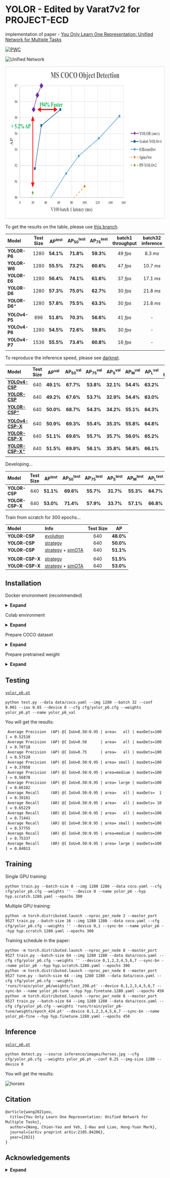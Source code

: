 # YOLOR - Edited by Varat7v2 for PROJECT-ECD
implementation of paper - [You Only Learn One Representation: Unified Network for Multiple Tasks](https://arxiv.org/abs/2105.04206)

[![PWC](https://img.shields.io/endpoint.svg?url=https://paperswithcode.com/badge/you-only-learn-one-representation-unified/real-time-object-detection-on-coco)](https://paperswithcode.com/sota/real-time-object-detection-on-coco?p=you-only-learn-one-representation-unified)

![Unified Network](https://github.com/WongKinYiu/yolor/blob/main/figure/unifued_network.png)

<img src="https://github.com/WongKinYiu/yolor/blob/main/figure/performance.png" height="480">

To get the results on the table, please use [this branch](https://github.com/WongKinYiu/yolor/tree/paper).

| Model | Test Size | AP<sup>test</sup> | AP<sub>50</sub><sup>test</sup> | AP<sub>75</sub><sup>test</sup> | batch1 throughput | batch32 inference |
| :-- | :-: | :-: | :-: | :-: | :-: | :-: |
| **YOLOR-P6** | 1280 | **54.1%** | **71.8%** | **59.3%** | 49 *fps* | 8.3 *ms* |
| **YOLOR-W6** | 1280 | **55.5%** | **73.2%** | **60.6%** | 47 *fps* | 10.7 *ms* |
| **YOLOR-E6** | 1280 | **56.4%** | **74.1%** | **61.6%** | 37 *fps* | 17.1 *ms* |
| **YOLOR-D6** | 1280 | **57.3%** | **75.0%** | **62.7%** | 30 *fps* | 21.8 *ms* |
| **YOLOR-D6*** | 1280 | **57.8%** | **75.5%** | **63.3%** | 30 *fps* | 21.8 *ms* |
|  |  |  |  |  |  |  |
| **YOLOv4-P5** | 896 | **51.8%** | **70.3%** | **56.6%** | 41 *fps* | - |
| **YOLOv4-P6** | 1280 | **54.5%** | **72.6%** | **59.8%** | 30 *fps* | - |
| **YOLOv4-P7** | 1536 | **55.5%** | **73.4%** | **60.8%** | 16 *fps* | - |
|  |  |  |  |  |  |  |

To reproduce the inference speed, please see [darknet](https://github.com/WongKinYiu/yolor/tree/main/darknet).

| Model | Test Size | AP<sup>val</sup> | AP<sub>50</sub><sup>val</sup> | AP<sub>75</sub><sup>val</sup> | AP<sub>S</sub><sup>val</sup> | AP<sub>M</sub><sup>val</sup> | AP<sub>L</sub><sup>val</sup> | batch1 throughput |
| :-- | :-: | :-: | :-: | :-: | :-: | :-: | :-: | :-: | 
| [**YOLOv4-CSP**](/cfg/yolov4_csp.cfg) | 640 | **49.1%** | **67.7%** | **53.8%** | **32.1%** | **54.4%** | **63.2%** | 76 *fps* |
| [**YOLOR-CSP**](/cfg/yolor_csp.cfg) | 640 | **49.2%** | **67.6%** | **53.7%** | **32.9%** | **54.4%** | **63.0%** | [weights](https://drive.google.com/file/d/1ZEqGy4kmZyD-Cj3tEFJcLSZenZBDGiyg/view?usp=sharing) |
| [**YOLOR-CSP***](/cfg/yolor_csp.cfg) | 640 | **50.0%** | **68.7%** | **54.3%** | **34.2%** | **55.1%** | **64.3%** | [weights](https://drive.google.com/file/d/1OJKgIasELZYxkIjFoiqyn555bcmixUP2/view?usp=sharing) |
|  |  |  |  |  |  |  |
| [**YOLOv4-CSP-X**](/cfg/yolov4_csp_x.cfg) | 640 | **50.9%** | **69.3%** | **55.4%** | **35.3%** | **55.8%** | **64.8%** | 53 *fps* |
| [**YOLOR-CSP-X**](/cfg/yolor_csp_x.cfg) | 640 | **51.1%** | **69.6%** | **55.7%** | **35.7%** | **56.0%** | **65.2%** | [weights](https://drive.google.com/file/d/1L29rfIPNH1n910qQClGftknWpTBgAv6c/view?usp=sharing) |
| [**YOLOR-CSP-X***](/cfg/yolor_csp_x.cfg) | 640 | **51.5%** | **69.9%** | **56.1%** | **35.8%** | **56.8%** | **66.1%** | [weights](https://drive.google.com/file/d/1NbMG3ivuBQ4S8kEhFJ0FIqOQXevGje_w/view?usp=sharing) |
|  |  |  |  |  |  |  |

Developing...

| Model | Test Size | AP<sup>test</sup> | AP<sub>50</sub><sup>test</sup> | AP<sub>75</sub><sup>test</sup> | AP<sub>S</sub><sup>test</sup> | AP<sub>M</sub><sup>test</sup> | AP<sub>L</sub><sup>test</sup> |
| :-- | :-: | :-: | :-: | :-: | :-: | :-: | :-: |
| **YOLOR-CSP** | 640 | **51.1%** | **69.6%** | **55.7%** | **31.7%** | **55.3%** | **64.7%** |
| **YOLOR-CSP-X** | 640 | **53.0%** | **71.4%** | **57.9%** | **33.7%** | **57.1%** | **66.8%** |

Train from scratch for 300 epochs...

| Model | Info | Test Size | AP |
| :-- | :-- | :-: | :-: |
| **YOLOR-CSP** | [evolution](https://github.com/ultralytics/yolov3/issues/392) | 640 | **48.0%** |
| **YOLOR-CSP** | [strategy](https://openaccess.thecvf.com/content/ICCV2021W/LPCV/html/Wang_Exploring_the_Power_of_Lightweight_YOLOv4_ICCVW_2021_paper.html) | 640 | **50.0%** |
| **YOLOR-CSP** | [strategy](https://openaccess.thecvf.com/content/ICCV2021W/LPCV/html/Wang_Exploring_the_Power_of_Lightweight_YOLOv4_ICCVW_2021_paper.html) + [simOTA](https://arxiv.org/abs/2107.08430) | 640 | **51.1%** |
|  |  |  |  |
| **YOLOR-CSP-X** | [strategy](https://openaccess.thecvf.com/content/ICCV2021W/LPCV/html/Wang_Exploring_the_Power_of_Lightweight_YOLOv4_ICCVW_2021_paper.html) | 640 | **51.5%** |
| **YOLOR-CSP-X** | [strategy](https://openaccess.thecvf.com/content/ICCV2021W/LPCV/html/Wang_Exploring_the_Power_of_Lightweight_YOLOv4_ICCVW_2021_paper.html) + [simOTA](https://arxiv.org/abs/2107.08430) | 640 | **53.0%** |

## Installation

Docker environment (recommended)
<details><summary> <b>Expand</b> </summary>

```
# create the docker container, you can change the share memory size if you have more.
nvidia-docker run --name yolor -it -v your_coco_path/:/coco/ -v your_code_path/:/yolor --shm-size=64g nvcr.io/nvidia/pytorch:20.11-py3

# apt install required packages
apt update
apt install -y zip htop screen libgl1-mesa-glx

# pip install required packages
pip install seaborn thop

# install mish-cuda if you want to use mish activation
# https://github.com/thomasbrandon/mish-cuda
# https://github.com/JunnYu/mish-cuda
cd /
git clone https://github.com/JunnYu/mish-cuda
cd mish-cuda
python setup.py build install

# install pytorch_wavelets if you want to use dwt down-sampling module
# https://github.com/fbcotter/pytorch_wavelets
cd /
git clone https://github.com/fbcotter/pytorch_wavelets
cd pytorch_wavelets
pip install .

# go to code folder
cd /yolor
```

</details>

Colab environment
<details><summary> <b>Expand</b> </summary>
  
```
git clone https://github.com/WongKinYiu/yolor
cd yolor

# pip install required packages
pip install -qr requirements.txt

# install mish-cuda if you want to use mish activation
# https://github.com/thomasbrandon/mish-cuda
# https://github.com/JunnYu/mish-cuda
git clone https://github.com/JunnYu/mish-cuda
cd mish-cuda
python setup.py build install
cd ..

# install pytorch_wavelets if you want to use dwt down-sampling module
# https://github.com/fbcotter/pytorch_wavelets
git clone https://github.com/fbcotter/pytorch_wavelets
cd pytorch_wavelets
pip install .
cd ..
```

</details>

Prepare COCO dataset
<details><summary> <b>Expand</b> </summary>

```
cd /yolor
bash scripts/get_coco.sh
```

</details>

Prepare pretrained weight
<details><summary> <b>Expand</b> </summary>

```
cd /yolor
bash scripts/get_pretrain.sh
```

</details>

## Testing

[`yolor_p6.pt`](https://drive.google.com/file/d/1Tdn3yqpZ79X7R1Ql0zNlNScB1Dv9Fp76/view?usp=sharing)

```
python test.py --data data/coco.yaml --img 1280 --batch 32 --conf 0.001 --iou 0.65 --device 0 --cfg cfg/yolor_p6.cfg --weights yolor_p6.pt --name yolor_p6_val
```

You will get the results:

```
 Average Precision  (AP) @[ IoU=0.50:0.95 | area=   all | maxDets=100 ] = 0.52510
 Average Precision  (AP) @[ IoU=0.50      | area=   all | maxDets=100 ] = 0.70718
 Average Precision  (AP) @[ IoU=0.75      | area=   all | maxDets=100 ] = 0.57520
 Average Precision  (AP) @[ IoU=0.50:0.95 | area= small | maxDets=100 ] = 0.37058
 Average Precision  (AP) @[ IoU=0.50:0.95 | area=medium | maxDets=100 ] = 0.56878
 Average Precision  (AP) @[ IoU=0.50:0.95 | area= large | maxDets=100 ] = 0.66102
 Average Recall     (AR) @[ IoU=0.50:0.95 | area=   all | maxDets=  1 ] = 0.39181
 Average Recall     (AR) @[ IoU=0.50:0.95 | area=   all | maxDets= 10 ] = 0.65229
 Average Recall     (AR) @[ IoU=0.50:0.95 | area=   all | maxDets=100 ] = 0.71441
 Average Recall     (AR) @[ IoU=0.50:0.95 | area= small | maxDets=100 ] = 0.57755
 Average Recall     (AR) @[ IoU=0.50:0.95 | area=medium | maxDets=100 ] = 0.75337
 Average Recall     (AR) @[ IoU=0.50:0.95 | area= large | maxDets=100 ] = 0.84013
```

## Training

Single GPU training:

```
python train.py --batch-size 8 --img 1280 1280 --data coco.yaml --cfg cfg/yolor_p6.cfg --weights '' --device 0 --name yolor_p6 --hyp hyp.scratch.1280.yaml --epochs 300
```

Multiple GPU training:

```
python -m torch.distributed.launch --nproc_per_node 2 --master_port 9527 train.py --batch-size 16 --img 1280 1280 --data coco.yaml --cfg cfg/yolor_p6.cfg --weights '' --device 0,1 --sync-bn --name yolor_p6 --hyp hyp.scratch.1280.yaml --epochs 300
```

Training schedule in the paper:

```
python -m torch.distributed.launch --nproc_per_node 8 --master_port 9527 train.py --batch-size 64 --img 1280 1280 --data data/coco.yaml --cfg cfg/yolor_p6.cfg --weights '' --device 0,1,2,3,4,5,6,7 --sync-bn --name yolor_p6 --hyp hyp.scratch.1280.yaml --epochs 300
python -m torch.distributed.launch --nproc_per_node 8 --master_port 9527 tune.py --batch-size 64 --img 1280 1280 --data data/coco.yaml --cfg cfg/yolor_p6.cfg --weights 'runs/train/yolor_p6/weights/last_298.pt' --device 0,1,2,3,4,5,6,7 --sync-bn --name yolor_p6-tune --hyp hyp.finetune.1280.yaml --epochs 450
python -m torch.distributed.launch --nproc_per_node 8 --master_port 9527 train.py --batch-size 64 --img 1280 1280 --data data/coco.yaml --cfg cfg/yolor_p6.cfg --weights 'runs/train/yolor_p6-tune/weights/epoch_424.pt' --device 0,1,2,3,4,5,6,7 --sync-bn --name yolor_p6-fine --hyp hyp.finetune.1280.yaml --epochs 450
```

## Inference

[`yolor_p6.pt`](https://drive.google.com/file/d/1Tdn3yqpZ79X7R1Ql0zNlNScB1Dv9Fp76/view?usp=sharing)

```
python detect.py --source inference/images/horses.jpg --cfg cfg/yolor_p6.cfg --weights yolor_p6.pt --conf 0.25 --img-size 1280 --device 0
```

You will get the results:

![horses](https://github.com/WongKinYiu/yolor/blob/main/inference/output/horses.jpg)

## Citation

```
@article{wang2021you,
  title={You Only Learn One Representation: Unified Network for Multiple Tasks},
  author={Wang, Chien-Yao and Yeh, I-Hau and Liao, Hong-Yuan Mark},
  journal={arXiv preprint arXiv:2105.04206},
  year={2021}
}
```

## Acknowledgements

<details><summary> <b>Expand</b> </summary>

* [https://github.com/AlexeyAB/darknet](https://github.com/AlexeyAB/darknet)
* [https://github.com/WongKinYiu/PyTorch_YOLOv4](https://github.com/WongKinYiu/PyTorch_YOLOv4)
* [https://github.com/WongKinYiu/ScaledYOLOv4](https://github.com/WongKinYiu/ScaledYOLOv4)
* [https://github.com/ultralytics/yolov3](https://github.com/ultralytics/yolov3)
* [https://github.com/ultralytics/yolov5](https://github.com/ultralytics/yolov5)

</details>
